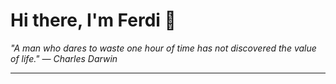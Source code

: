 <h1>Hi there, I'm Ferdi 👋</h1>

<p><em>
  "A man who dares to waste one hour of time has not discovered the value of life." — Charles Darwin
</em></p>

---
